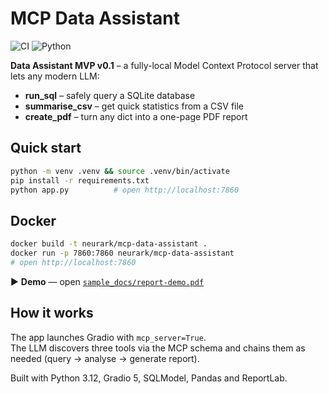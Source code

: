 # MCP Data Assistant

![CI](https://github.com/NeurArk/mcp-data-assistant/workflows/CI/badge.svg)
![Python](https://img.shields.io/badge/python-3.12%2B-blue)

**Data Assistant MVP v0.1** – a fully-local Model Context Protocol
server that lets any modern LLM:

* **run_sql** – safely query a SQLite database  
* **summarise_csv** – get quick statistics from a CSV file  
* **create_pdf** – turn any dict into a one-page PDF report  

## Quick start
```bash
python -m venv .venv && source .venv/bin/activate
pip install -r requirements.txt
python app.py          # open http://localhost:7860
```

## Docker
```bash
docker build -t neurark/mcp-data-assistant .
docker run -p 7860:7860 neurark/mcp-data-assistant
# open http://localhost:7860
```

▶ **Demo** — open [`sample_docs/report-demo.pdf`](sample_docs/report-demo.pdf)

## How it works
The app launches Gradio with `mcp_server=True`.  
The LLM discovers three tools via the MCP schema and chains them as
needed (query → analyse → generate report).

Built with Python 3.12, Gradio 5, SQLModel, Pandas and ReportLab.
